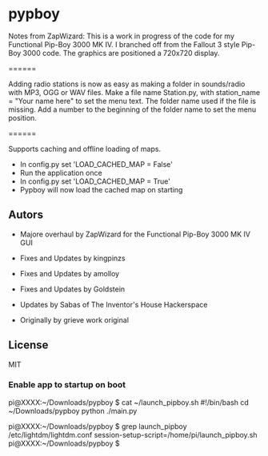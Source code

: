 pypboy
======

Notes from ZapWizard:
This is a work in progress of the code for my Functional Pip-Boy 3000 MK IV.
I branched off from the Fallout 3 style Pip-Boy 3000 code.
The graphics are positioned a 720x720 display.

======

Adding radio stations is now as easy as making a folder in sounds/radio with MP3, OGG or WAV files.
Make a file name Station.py, with station_name = "Your name here" to set the menu text. The folder name used if the file is missing.
Add a number to the beginning of the folder name to set the menu position.

======

Supports caching and offline loading of maps.
* In config.py set 'LOAD_CACHED_MAP = False'
* Run the application once
* In config.py set 'LOAD_CACHED_MAP = True'
* Pypboy will now load the cached map on starting

## Autors
* Majore overhaul by ZapWizard for the Functional Pip-Boy 3000 MK IV GUI

* Fixes and Updates by kingpinzs

* Fixes and Updates by amolloy

* Fixes and Updates by Goldstein

* Updates by Sabas of The Inventor's House Hackerspace

* Originally by grieve work original<br>



## License
MIT

### Enable app to startup on boot
pi@XXXX:~/Downloads/pypboy $ cat ~/launch_pipboy.sh
#!/bin/bash
cd ~/Downloads/pypboy
python ./main.py

pi@XXXX:~/Downloads/pypboy $ grep launch_pipboy /etc/lightdm/lightdm.conf
session-setup-script=/home/pi/launch_pipboy.sh
pi@XXXX:~/Downloads/pypboy $
